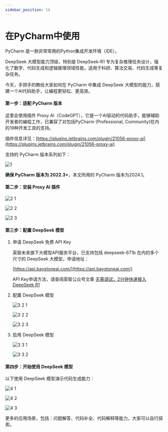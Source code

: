 ```yaml
---
sidebar_position: 14
---
```


# 在PyCharm中使用



PyCharm 是一款非常常用的Python集成开发环境（IDE）。

DeepSeek 大模型能力顶级，特别是 DeepSeek-R1 专为复杂推理任务设计，强化了数学、代码生成和逻辑推理领域性能，适用于科研、算法交易、代码生成等复杂任务。

今天，手把手的教给大家如何在 PyCharm 中集成 DeepSeek 大模型的能力，搭建一个AI代码助手，让编程更轻松、更高效。



#### 第一步：适配 PyCharm 版本

这里会使用插件 Proxy AI（CodeGPT），它是一个AI驱动的代码助手，能够辅助开发者的编程工作，已兼容了对包括PyCharm (Professional, Community)在内的19种开发工具的支持。

插件信息详见：[https://plugins.jetbrains.com/plugin/21056-proxy-ai](https://plugins.jetbrains.com/plugin/21056-proxy-ai)

支持的 PyCharm 版本系列如下：

![1](https://github.com/user-attachments/assets/15e266c0-fa57-4e98-9eae-ab3e41c1cfbf)

**确保 PyCharm 版本为 2022.3+**，本文所用的 PyCharm 版本为2024.1。



#### 第二步：安装 Proxy AI 插件

![2 1](https://github.com/user-attachments/assets/4621518d-61a3-43af-8429-80d180077c0c)

![2 2](https://github.com/user-attachments/assets/f2693308-3def-4a4e-a245-5fff91cb5a87)

![2 3](https://github.com/user-attachments/assets/c4bcf269-325c-4082-acba-2d405c1f5618)



#### 第三步：配置 DeepSeek 模型

1. 申请 DeepSeek 免费 API Key

   英智未来旗下大模型API服务平台，已支持包括 deepseek-671b 在内的多个尺寸的 DeepSeek 大模型，申请地址：

   [https://api.baystoneai.com/](https://api.baystoneai.com/)

   API Key申请方法，请查阅英智公众号文章 [无需调试，2分钟快速接入 DeepSeek R1](https://mp.weixin.qq.com/s/QvUop_5VwRcf_vtUVDJ7tw)

2. 配置 DeepSeek 模型

   ![3 2 1](https://github.com/user-attachments/assets/901d0eea-b1f2-4cc2-b7d9-05466aa1f809)

   ![3 2 2](https://github.com/user-attachments/assets/3b29c655-df10-4454-b1d6-122b137203ea)

   ![3 2 3](https://github.com/user-attachments/assets/6f140344-5819-4a4e-a500-3624b64d4392)

3. 启用 DeepSeek 模型

   ![3 3 1](https://github.com/user-attachments/assets/693b2a3e-27dd-4a6d-be4c-2ccfdeb3f3de)

   ![3 3 2](https://github.com/user-attachments/assets/4c1036a3-59da-4a2b-b775-7b592b8b7a9c)



#### 第四步：开始使用 DeepSeek 模型

以下使用 DeepSeek 模型演示代码生成能力：

![4 1](https://github.com/user-attachments/assets/84a6333b-c6ac-4766-8df6-c1a443f3312d)

![4 2](https://github.com/user-attachments/assets/6146a476-d03a-4d99-bf51-908b6910f08d)

![4 3](https://github.com/user-attachments/assets/0cab04ef-446e-4118-95f5-238885d9e2b8)

更多的应用场景，包括：问题解答、代码补全、代码解释等能力，大家可以自行探索。



